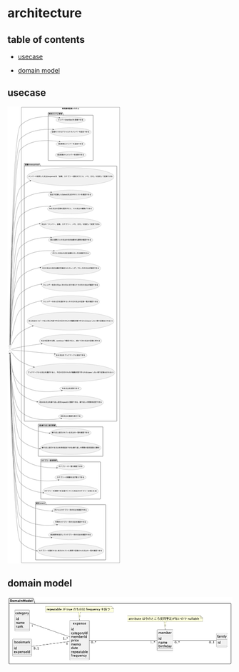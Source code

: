 # architecture

## table of contents

- [usecase](#usecase)

- [domain model](#domain-model)

## usecase

![usecase.png](./image/usecase.png)

## domain model

![domain_model.png](./image/domain_model.png)
